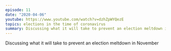 ```yaml
---
episode: 11
date: "2020-04-06"
youtube: https://www.youtube.com/watch?v=dzhZpWYQezE
topics: elections in the time of coronavirus
summary: Discussing what it will take to prevent an election meltdown in November
---
```


Discussing what it will take to prevent an election meltdown in November
